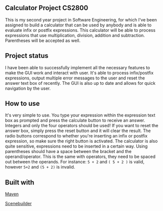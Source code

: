 ## Calculator Project CS2800
This is my second year project in Software Engineering, for which I've been assigned to build a calculator that can be used
by anybody and is able to evaluate infix or postfix expressions. This calculator will be able to process expressions that
use multiplication, division, addition and subtraction. Parentheses will be accepted as well.

## Project status
I have been able to successfully implement all the necessary features to make the GUI work and interact with user. It's able to
process infix/postfix expressions, output multiple error messages to the user and reset the answer text box of recently. The GUI is also up
to date and allows for quick navigation by the user.

## How to use
It's very simple to use. You type your expression within the expression text box as prompted and press the calculate button
to receive an answer. Integers and only the four operators should be used! If you want to reset the answer box, simply
press the reset button and it will clear the result. The radio buttons correspond to whether you're inserting an infix or postfix
expression, so make sure the right button is activated. The calculator is also quite sensitive, expressions need to be
inserted in a certain way. Using parentheses should have a space between the bracket and the operand/operator. This is the
same with operators, they need to be spaced out between the operands. For instance: `5 + 2` and `( 5 + 2 )` is valid,
however `5+2` and `(5 + 2)` is invalid. 

## Built with
[Maven](https://maven.apache.org/)

[Scenebuilder](https://gluonhq.com/products/scene-builder/)
